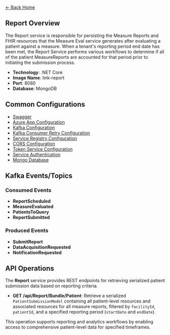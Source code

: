 ﻿[← Back Home](../README.md)

## Report Overview

The Report service is responsible for persisting the Measure Reports and FHIR resources that the Measure Eval service generates after evaluating a patient against a measure. When a tenant's reporting period end date has been met, the Report Service performs various workflows to determine if all of the patient MeasureReports are accounted for that period prior to initiating the submission process.

- **Technology**: .NET Core
- **Image Name**: link-report
- **Port**: 8080
- **Database**: MongoDB

## Common Configurations

* [Swagger](../config/csharp.md#swagger)
* [Azure App Configuration](../config/csharp.md#azure-app-config-environment-variables)
* [Kafka Configuration](../config/csharp.md#kafka)
* [Kafka Consumer Retry Configuration](../config/csharp.md#kafka-consumer-settings)
* [Service Registry Configuration](../config/csharp.md#service-registry)
* [CORS Configuration](../config/csharp.md#cors)
* [Token Service Configuration](../config/csharp.md#token-service-settings)
* [Service Authentication](../config/csharp.md#service-authentication)
* [Mongo Database](../config/csharp.md#mongo-database)

## Kafka Events/Topics

### Consumed Events

- **ReportScheduled**
- **MeasureEvaluated**
- **PatientsToQuery**
- **ReportSubmitted**

### Produced Events

- **SubmitReport**
- **DataAcquisitionRequested**
- **NotificationRequested**

## API Operations

The **Report** service provides REST endpoints for retrieving serialized patient submission data based on reporting criteria.

- **GET /api/Report/Bundle/Patient**: Retrieve a serialized `PatientSubmissionModel` containing all patient-level resources and associated resources for all measure reports, filtered by `facilityId`, `patientId`, and a specified reporting period (`startDate` and `endDate`).

This operation supports reporting and analytics workflows by enabling access to comprehensive patient-level data for specified timeframes.
